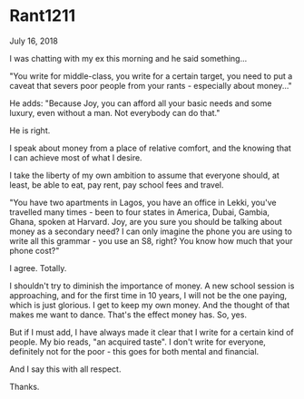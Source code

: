 # Rant1211


July 16, 2018

I was chatting with my ex this morning and he said something...

"You write for middle-class, you write for a certain target, you need to put a caveat that severs poor people from your rants - especially about money..."

He adds: "Because Joy, you can afford all your basic needs and some luxury, even without a man. Not everybody can do that."

He is right.

I speak about money from a place of relative comfort, and the knowing that I can achieve most of what I desire.

I take the liberty of my own ambition to assume that everyone should, at least, be able to eat, pay rent, pay school fees and travel.

"You have two apartments in Lagos, you have an office in Lekki, you've travelled many times - been to four states in America, Dubai, Gambia, Ghana, spoken at Harvard. Joy, are you sure you should be talking about money as a secondary need? I can only imagine the phone you are using to write all this grammar - you use an S8, right? You know how much that your phone cost?"

I agree. Totally.

I shouldn't try to diminish the importance of money. A new school session is approaching, and for the first time in 10 years, I will not be the one paying, which is just glorious. I get to keep my own money. And the thought of that makes me want to dance. That's the effect money has. So, yes.

But if I must add, I have always made it clear that I write for a certain kind of people. My bio reads, "an acquired taste". I don't write for everyone, definitely not for the poor - this goes for both mental and financial.

And I say this with all respect.

Thanks.
